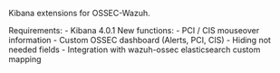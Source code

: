 Kibana extensions for OSSEC-Wazuh.

Requirements:
	- Kibana 4.0.1
New functions:
	- PCI / CIS mouseover information
	- Custom OSSEC dashboard (Alerts, PCI, CIS)
	- Hiding not needed fields
	- Integration with wazuh-ossec elasticsearch custom mapping

